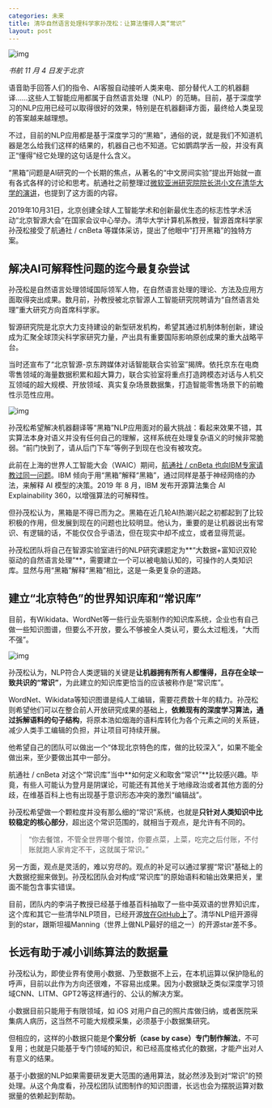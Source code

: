 ```yaml
---
categories: 未来
title: 清华自然语言处理科学家孙茂松：让算法懂得人类“常识”
layout: post
---
```


![img](/img/2019/11/sunmaosong.jpg)

*书航 11 月 4 日发于北京*

语音助手回答人们的指令、AI客服自动接听人类来电、部分替代人工的机器翻译……这些人工智能应用都属于自然语言处理（NLP）的范畴。目前，基于深度学习的NLP应用已经可以取得很好的效果，特别是在机器翻译方面，最终给人类呈现的答案越来越理想。

不过，目前的NLP应用都是基于深度学习的“黑箱”，通俗的说，就是我们不知道机器是怎么给我们这样的结果的，机器自己也不知道。它如鹦鹉学舌一般，并没有真正“懂得”经它处理的这句话是什么含义。

“黑箱”问题是AI研究的一个长期的焦点，从著名的“中文房间实验”提出开始就一直有各式各样的讨论和思考。航通社之前整理过[微软亚洲研究院院长洪小文在清华大学的演讲](http://mp.weixin.qq.com/s?__biz=MjM5Mjg1ODIxMQ==&mid=2650660600&idx=1&sn=54a005755541aff71138cb2ee0f18b7b&chksm=be9697f489e11ee293fa35f639fcf370a8bfca08686944000c7b0db4ea23417ba572dee03b7d&scene=21#wechat_redirect)，也提到了这方面的内容。

2019年10月31日，北京创建全球人工智能学术和创新最优生态的标志性学术活动“北京智源大会”在国家会议中心举办。清华大学计算机系教授，智源首席科学家孙茂松接受了航通社 / cnBeta 等媒体采访，提出了他眼中“打开黑箱”的独特方案。

## 解决AI可解释性问题的迄今最复杂尝试

孙茂松是自然语言处理领域国际领军人物，在自然语言处理的理论、方法及应用方面取得突出成果。数月前，孙教授被北京智源人工智能研究院聘请为“自然语言处理”重大研究方向首席科学家。

智源研究院是北京大力支持建设的新型研发机构，希望其通过机制体制创新，建设成为汇聚全球顶尖科学家研究力量，产出具有重要国际影响原创成果的重大战略平台。

当时还宣布了“北京智源-京东跨媒体对话智能联合实验室”揭牌。依托京东在电商零售领域的海量数据积累和超大算力，联合实验室将重点打造跨模态对话与人机交互领域的超大规模、开放领域、真实复杂场景数据集，打造智能零售场景下的前瞻性示范性应用。

![img](/img/2019/11/baai-nlp-lab.jpg)

孙茂松希望解决机器翻译等“黑箱”NLP应用面对的最大挑战：看起来效果不错，其实算法本身对语义并没有任何自己的理解，这样系统在处理复杂语义的时候非常脆弱。“前门快到了，请从后门下车”等例子到现在也没有被攻克。

此前在上海的世界人工智能大会（WAIC）期间，[航通社 / cnBeta 也向IBM专家请教过同一问题](https://mp.weixin.qq.com/s?__biz=MjM5Mjg1ODIxMQ==&mid=2650660798&idx=1&sn=2e95acba1b3db3e63a61848dfc2fc4a9&scene=21#wechat_redirect)。IBM 倾向于用“黑箱”解释“黑箱”，通过同样是基于神经网络的办法，来解释 AI 模型的决策。2019 年 8 月，IBM 发布开源算法集合 AI Explainability 360，以增强算法的可解释性。

但孙茂松认为，黑箱是不得已而为之。黑箱在近几轮AI热潮兴起之初都起到了比较积极的作用，但发展到现在的问题也比较明显。他认为，重要的是让机器说出有常识、有逻辑的话，不能仅仅合乎语法，但在现实中却不成立，或者显得荒诞。

孙茂松团队将自己在智源实验室进行的NLP研究课题定为**“大数据+富知识双轮驱动的自然语言处理”**，需要建立一个可以被电脑认知的，可操作的人类知识库。显然与用“黑箱”解释“黑箱”相比，这是一条更复杂的道路。

## 建立“北京特色”的世界知识库和“常识库”

目前，有Wikidata、WordNet等一些行业先驱制作的知识库系统，企业也有自己做一些知识图谱，但要么不开放，要么不够被全人类认可，要么太过粗浅，“大而不强”。

![img](/img/2019/11/wikidata.png)

孙茂松认为，NLP符合人类逻辑的关键是**让机器拥有所有人都懂得，且存在全球一致共识的“常识”**，为此建立的知识库更恰当的应该被称作是“常识库”。

WordNet、Wikidata等知识图谱是纯人工编辑，需要花费数十年的精力。孙茂松则希望他们可以在整合前人开放研究成果的基础上，**依赖现有的深度学习算法，通过拆解语料的句子结构**，将原本浩如烟海的语料库转化为各个元素之间的关系链，减少人类手工编辑的负担，并让项目可持续开展。

他希望自己的团队可以做出一个“体现北京特色的库，做的比较深入”，如果不能全做出来，至少要做出其中一部分。

航通社 / cnBeta 对这个“常识库”当中**如何定义和取舍“常识”**比较感兴趣。毕竟，有些人可能认为登月是阴谋论，可能还有其他关于地缘政治或者其他方面的分歧，在维基百科上也有出现基于意识形态冲突的激烈“编辑战”。

孙茂松希望做一个颗粒度并没有那么细的“常识”系统，也就是**只针对人类知识中比较稳定的核心部分**，超出这个常识范围的，就相当于观点，是允许有不同的。

> “你去餐馆，不管全世界哪个餐馆，你要点菜，上菜，吃完之后付账，不付账就跑人家肯定不干，这就属于常识。”

另一方面，观点是灵活的，难以穷尽的。观点的补足可以通过掌握“常识”基础上的大数据挖掘来做到。孙茂松团队会对构成“常识库”的原始语料和输出效果把关，里面不能包含事实错误。

目前，团队内的李涓子教授已经基于维基百科抽取了一些中英双语的世界知识库，这个库和其它一些清华NLP项目，已经开源[放在GitHub上](https://github.com/thunlp)了。清华NLP组开源得到的star，跟斯坦福Manning（世界上做NLP最好的组之一）的开源star差不多。

## 长远有助于减小训练算法的数据量

孙茂松认为，即使业界有使用小数据、乃至数据不上云，在本机运算以保护隐私的呼声，目前以此作为方向还很难，不容易出成果。因为小数据缺乏类似深度学习领域CNN、LITM、GPT2等这样通行的、公认的解决方案。

小数据目前只能用于有限领域，如 iOS 对用户自己的照片库做归纳，或者医院采集病人病历，这当然不可能大规模采集，必须基于小数据集研究。

但相应的，这样的小数据只能是**个案分析（case by case）专门制作解法**，不可复用；也就是只能基于专门领域的知识，和已经高度格式化的数据，才能产出对人有意义的结果。

基于小数据的NLP如果需要研发更大范围的通用算法，就必然涉及到对“常识”的预处理。从这个角度看，孙茂松团队试图制作的知识图谱，长远也会为摆脱运算对数据量的依赖起到帮助。